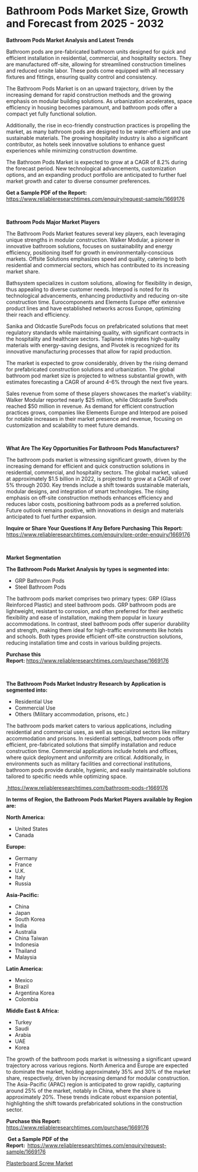 <p><h1>Bathroom Pods Market Size, Growth and Forecast from 2025 - 2032</h1></p><p><strong>Bathroom Pods Market Analysis and Latest Trends</strong></p>
<p><p>Bathroom pods are pre-fabricated bathroom units designed for quick and efficient installation in residential, commercial, and hospitality sectors. They are manufactured off-site, allowing for streamlined construction timelines and reduced onsite labor. These pods come equipped with all necessary fixtures and fittings, ensuring quality control and consistency.</p><p>The Bathroom Pods Market is on an upward trajectory, driven by the increasing demand for rapid construction methods and the growing emphasis on modular building solutions. As urbanization accelerates, space efficiency in housing becomes paramount, and bathroom pods offer a compact yet fully functional solution. </p><p>Additionally, the rise in eco-friendly construction practices is propelling the market, as many bathroom pods are designed to be water-efficient and use sustainable materials. The growing hospitality industry is also a significant contributor, as hotels seek innovative solutions to enhance guest experiences while minimizing construction downtime.</p><p>The Bathroom Pods Market is expected to grow at a CAGR of 8.2% during the forecast period. New technological advancements, customization options, and an expanding product portfolio are anticipated to further fuel market growth and cater to diverse consumer preferences.</p></p>
<p><strong>Get a Sample PDF of the Report:&nbsp;</strong> <a href="https://www.reliableresearchtimes.com/enquiry/request-sample/1669176?utm_campaign=2473&utm_medium=2&utm_source=Github&utm_content=ia&utm_term=17022025&utm_id=bathroom-pods">https://www.reliableresearchtimes.com/enquiry/request-sample/1669176</a></p>
<p>&nbsp;</p>
<p><strong>Bathroom Pods Major Market Players</strong></p>
<p><p>The Bathroom Pods Market features several key players, each leveraging unique strengths in modular construction. Walker Modular, a pioneer in innovative bathroom solutions, focuses on sustainability and energy efficiency, positioning itself for growth in environmentally-conscious markets. Offsite Solutions emphasizes speed and quality, catering to both residential and commercial sectors, which has contributed to its increasing market share.</p><p>Bathsystem specializes in custom solutions, allowing for flexibility in design, thus appealing to diverse customer needs. Interpod is noted for its technological advancements, enhancing productivity and reducing on-site construction time. Eurocomponents and Elements Europe offer extensive product lines and have established networks across Europe, optimizing their reach and efficiency.</p><p>Sanika and Oldcastle SurePods focus on prefabricated solutions that meet regulatory standards while maintaining quality, with significant contracts in the hospitality and healthcare sectors. Taplanes integrates high-quality materials with energy-saving designs, and Pivotek is recognized for its innovative manufacturing processes that allow for rapid production.</p><p>The market is expected to grow considerably, driven by the rising demand for prefabricated construction solutions and urbanization. The global bathroom pod market size is projected to witness substantial growth, with estimates forecasting a CAGR of around 4-6% through the next five years.</p><p>Sales revenue from some of these players showcases the market's viability: Walker Modular reported nearly $25 million, while Oldcastle SurePods reached $50 million in revenue. As demand for efficient construction practices grows, companies like Elements Europe and Interpod are poised for notable increases in their market presence and revenue, focusing on customization and scalability to meet future demands.</p></p>
<p>&nbsp;</p>
<p><strong>What Are The Key Opportunities For Bathroom Pods Manufacturers?</strong></p>
<p><p>The bathroom pods market is witnessing significant growth, driven by the increasing demand for efficient and quick construction solutions in residential, commercial, and hospitality sectors. The global market, valued at approximately $1.5 billion in 2022, is projected to grow at a CAGR of over 5% through 2030. Key trends include a shift towards sustainable materials, modular designs, and integration of smart technologies. The rising emphasis on off-site construction methods enhances efficiency and reduces labor costs, positioning bathroom pods as a preferred solution. Future outlook remains positive, with innovations in design and materials anticipated to fuel further expansion.</p></p>
<p><strong>Inquire or Share Your Questions If Any Before Purchasing This Report:</strong> <a href="https://www.reliableresearchtimes.com/enquiry/pre-order-enquiry/1669176?utm_campaign=2473&utm_medium=2&utm_source=Github&utm_content=ia&utm_term=17022025&utm_id=bathroom-pods">https://www.reliableresearchtimes.com/enquiry/pre-order-enquiry/1669176</a></p>
<p>&nbsp;</p>
<p><strong>Market Segmentation</strong></p>
<p><strong>The Bathroom Pods Market Analysis by types is segmented into:</strong></p>
<p><ul><li>GRP Bathroom Pods</li><li>Steel Bathroom Pods</li></ul></p>
<p><p>The bathroom pods market comprises two primary types: GRP (Glass Reinforced Plastic) and steel bathroom pods. GRP bathroom pods are lightweight, resistant to corrosion, and often preferred for their aesthetic flexibility and ease of installation, making them popular in luxury accommodations. In contrast, steel bathroom pods offer superior durability and strength, making them ideal for high-traffic environments like hotels and schools. Both types provide efficient off-site construction solutions, reducing installation time and costs in various building projects.</p></p>
<p><strong>Purchase this Report:&nbsp;</strong><a href="https://www.reliableresearchtimes.com/purchase/1669176?utm_campaign=2473&utm_medium=2&utm_source=Github&utm_content=ia&utm_term=17022025&utm_id=bathroom-pods">https://www.reliableresearchtimes.com/purchase/1669176</a></p>
<p>&nbsp;</p>
<p><strong>The Bathroom Pods Market Industry Research by Application is segmented into:</strong></p>
<p><ul><li>Residential Use</li><li>Commercial Use</li><li>Others (Military accommodation, prisons, etc.)</li></ul></p>
<p><p>The bathroom pods market caters to various applications, including residential and commercial uses, as well as specialized sectors like military accommodation and prisons. In residential settings, bathroom pods offer efficient, pre-fabricated solutions that simplify installation and reduce construction time. Commercial applications include hotels and offices, where quick deployment and uniformity are critical. Additionally, in environments such as military facilities and correctional institutions, bathroom pods provide durable, hygienic, and easily maintainable solutions tailored to specific needs while optimizing space.</p></p>
<p><a href="https://www.reliableresearchtimes.com/bathroom-pods-r1669176?utm_campaign=2473&utm_medium=2&utm_source=Github&utm_content=ia&utm_term=17022025&utm_id=bathroom-pods">&nbsp;https://www.reliableresearchtimes.com/bathroom-pods-r1669176</a></p>
<p><strong>In terms of Region, the Bathroom Pods Market Players available by Region are:</strong></p>
<p>
    <p> <strong> North America: </strong>
        <ul>
            <li>United States</li>
            <li>Canada</li>
        </ul>
        </p> 
    <p> <strong> Europe: </strong>
        <ul>
            <li>Germany</li>
            <li>France</li>
            <li>U.K.</li>
            <li>Italy</li>
            <li>Russia</li>
        </ul>
        </p> 
    <p> <strong> Asia-Pacific: </strong>
        <ul>
            <li>China</li>
            <li>Japan</li>
            <li>South Korea</li>
            <li>India</li>
            <li>Australia</li>
            <li>China Taiwan</li>
            <li>Indonesia</li>
            <li>Thailand</li>
            <li>Malaysia</li>
        </ul>
        </p> 
    <p> <strong> Latin America: </strong>
        <ul>
            <li>Mexico</li>
            <li>Brazil</li>
            <li>Argentina Korea</li>
            <li>Colombia</li>
        </ul>
        </p> 
    <p> <strong> Middle East & Africa: </strong>
        <ul>
            <li>Turkey</li>
            <li>Saudi</li>
            <li>Arabia</li>
            <li>UAE</li>
            <li>Korea</li>
        </ul>
    </p>
    </p>
<p><p>The growth of the bathroom pods market is witnessing a significant upward trajectory across various regions. North America and Europe are expected to dominate the market, holding approximately 35% and 30% of the market share, respectively, driven by increasing demand for modular construction. The Asia-Pacific (APAC) region is anticipated to grow rapidly, capturing around 25% of the market, notably in China, where the share is approximately 20%. These trends indicate robust expansion potential, highlighting the shift towards prefabricated solutions in the construction sector.</p></p>
<p><strong>Purchase this Report: </strong><a href="https://www.reliableresearchtimes.com/purchase/1669176?utm_campaign=2473&utm_medium=2&utm_source=Github&utm_content=ia&utm_term=17022025&utm_id=bathroom-pods">https://www.reliableresearchtimes.com/purchase/1669176</a></p>
<p>&nbsp;<strong>Get a Sample PDF of the Report:&nbsp;&nbsp;</strong><a href="https://www.reliableresearchtimes.com/enquiry/request-sample/1669176?utm_campaign=2473&utm_medium=2&utm_source=Github&utm_content=ia&utm_term=17022025&utm_id=bathroom-pods">https://www.reliableresearchtimes.com/enquiry/request-sample/1669176</a></p>
<p><strong></strong></p>
<p><p><a href="https://github.com/boitafbg/Market-Research-Report-List-1/blob/main/plasterboard-screw-market.md?utm_campaign=2473&utm_medium=2&utm_source=Github&utm_content=ia&utm_term=17022025&utm_id=bathroom-pods">Plasterboard Screw Market</a></p></p>
